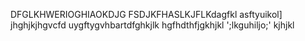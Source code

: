 DFGLKHWERIOGHIAOKDJG
FSDJKFHASLKJFLKdagfkl
asftyuikol]
jhghjkjhgvcfd
uygftygvhbartdfghkjlk
hgfhdthfjgkhjkl
';lkguhiljo;'
kjhjkl
